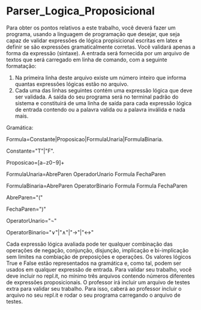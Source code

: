 # Parser_Logica_Proposicional
 
Para  obter  os  pontos  relativos  a  este  trabalho,  você  deverá  fazer  um  programa,  usando  a
linguagem de programação que desejar, que seja capaz de validar expressões de lógica propisicional
escritas em latex e definir se são expressões gramaticalmente corretas. Você validará apenas a forma
da expressão (sintaxe).
A entrada será fornecida por um arquivo de textos que será carregado em linha de comando,
com a seguinte formatação:
1. Na primeira linha deste arquivo existe um número inteiro que informa quantas expressões
lógicas estão no arquivo.
2. Cada uma das linhas seguintes contém uma expressão lógica que deve ser validada.
A saída do seu programa será no terminal padrão do sistema e constituirá de uma linha de saída
para cada expressão lógica de entrada contendo ou a palavra valida ou a palavra inválida e nada mais.


Gramática:


Formula=Constante|Proposicao|FormulaUnaria|FormulaBinaria.


Constante="T"|"F".


Proposicao=[a−z0−9]+


FormulaUnaria=AbreParen OperadorUnario Formula FechaParen


FormulaBinaria=AbreParen OperatorBinario Formula Formula FechaParen


AbreParen="("


FechaParen=")"


OperatorUnario="¬"


OperatorBinario="∨"|"∧"|"→"|"↔"


Cada  expressão  lógica  avaliada  pode  ter  qualquer  combinação  das  operações  de  negação,
conjunção, disjunção, implicação e bi-implicação sem limites na combiação de preposições e operações.
Os valores lógicos True e False estão representados na gramática e, como tal, podem ser usados em
qualquer expressão de entrada.
Para  validar  seu  trabalho,  você  deve  incluir  no  repl.it,  no  mínimo  três  arquivos  contendo
números  diferentes  de  expressões  proposicionais.  O  professor  irá  incluir  um  arquivo  de  testes  extra
para validar seu trabalho. Para isso, caberá ao professor incluir o arquivo no seu repl.it e rodar o seu
programa carregando o arquivo de testes.
